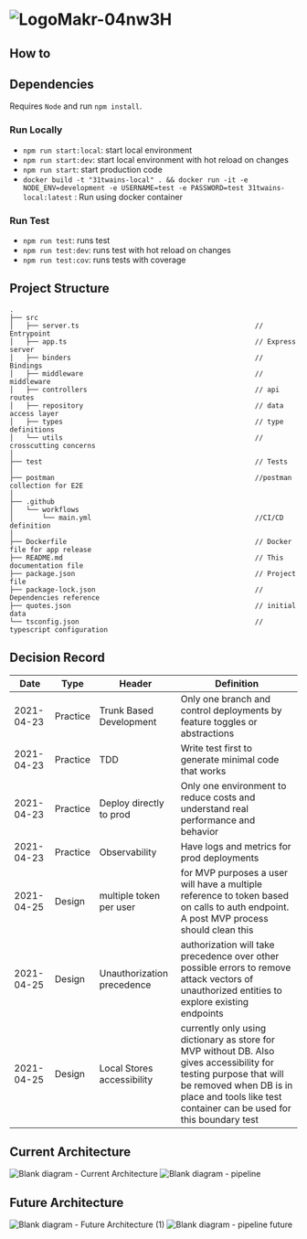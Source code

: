 # ![LogoMakr-04nw3H](https://user-images.githubusercontent.com/3071208/116048358-61f89e80-a675-11eb-91cd-2af6a84a107c.png)

## How to

## Dependencies

Requires `Node` and run `npm install`. 

### Run Locally
* `npm run start:local`: start local environment
* `npm run start:dev`: start local environment with hot reload on changes
* `npm run start`: start production code
* `docker build -t "31twains-local" . && docker run -it -e NODE_ENV=development -e USERNAME=test -e PASSWORD=test 31twains-local:latest` : Run using docker container

### Run Test
* `npm run test`: runs test
* `npm run test:dev`: runs test with hot reload on changes
* `npm run test:cov`: runs tests with coverage

## Project Structure

 ```
.
├── src                                                     
│   ├── server.ts                                           // Entrypoint
│   ├── app.ts                                              // Express server
│   ├── binders                                             // Bindings
│   ├── middleware                                          // middleware
│   ├── controllers                                         // api routes
│   ├── repository                                          // data access layer
│   ├── types                                               // type definitions
│   └── utils                                               // crosscutting concerns
│
├── test                                                    // Tests
│
├── postman                                                 //postman collection for E2E
│
├── .github                                               
│   └── workflows    
│       └── main.yml                                        //CI/CD definition 
│
├── Dockerfile                                              // Docker file for app release    
├── README.md                                               // This documentation file
├── package.json                                            // Project file
├── package-lock.json                                       // Dependencies reference
├── quotes.json                                             // initial data
└── tsconfig.json                                           // typescript configuration
 ```
 ## Decision Record

| Date       | Type     | Header                     | Definition                                                                                                                                   |
|------------|----------|----------------------------|----------------------------------------------------------------------------------------------------------------------------------------------|
| 2021-04-23 | Practice | Trunk Based Development    | Only one branch and control deployments by feature toggles or abstractions                                                                   |
| 2021-04-23 | Practice | TDD                        | Write test first to generate minimal code that works                                                                                         |
| 2021-04-23 | Practice | Deploy directly to prod    | Only one environment to reduce costs and understand real performance and behavior                                                           |
| 2021-04-23 | Practice | Observability              | Have logs and metrics for prod deployments                                                                                                   |
| 2021-04-25 | Design   | multiple token per user    | for MVP purposes a user will have a multiple reference to token based on calls to auth endpoint. A post MVP process should clean this        |
| 2021-04-25 | Design   | Unauthorization precedence | authorization will take precedence over other possible errors to remove attack vectors of unauthorized entities to explore existing endpoints |
| 2021-04-25 | Design   | Local Stores accessibility | currently only using dictionary as store for MVP without DB. Also gives accessibility for testing purpose that will be removed when DB is in place and tools like test container can be used for this boundary test |

## Current Architecture
![Blank diagram - Current Architecture](https://user-images.githubusercontent.com/3071208/116071555-55cd0b00-a68e-11eb-8241-240bfdd8ec80.jpeg)
![Blank diagram - pipeline](https://user-images.githubusercontent.com/3071208/116080690-ae55d580-a699-11eb-812f-699769c8cbf7.jpeg)
## Future Architecture
![Blank diagram - Future Architecture (1)](https://user-images.githubusercontent.com/3071208/116080687-ad24a880-a699-11eb-806e-526477ff7853.jpeg)
![Blank diagram - pipeline future](https://user-images.githubusercontent.com/3071208/116080692-af870280-a699-11eb-9c68-8accc0475180.jpeg)